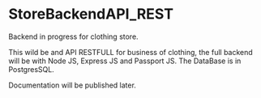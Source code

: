# StoreBackendAPI_REST
Backend in progress for clothing store. 

This wild be and API RESTFULL for business of clothing, the full backend will be with Node JS, Express JS and Passport JS.
The DataBase is in PostgresSQL.

Documentation will be published later.
